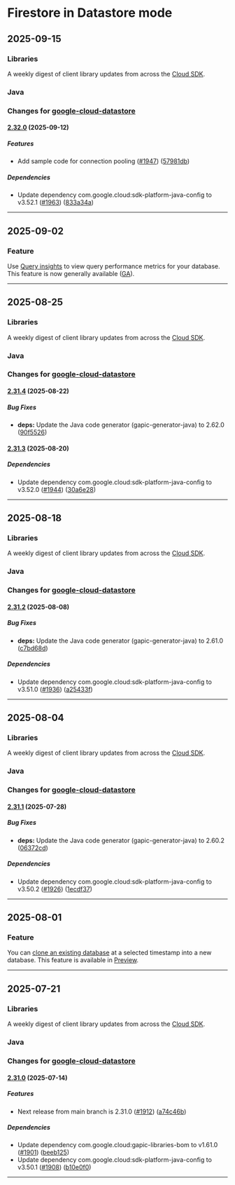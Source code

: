 # Firestore in Datastore mode

## 2025-09-15

### Libraries

A weekly digest of client library updates from across the [Cloud SDK](https://cloud.google.com/sdk).

### Java

### Changes for [google-cloud-datastore](https://github.com/googleapis/java-datastore)

#### [2.32.0](https://github.com/googleapis/java-datastore/compare/v2.31.4...v2.32.0) (2025-09-12)

##### Features

* Add sample code for connection pooling ([#1947](https://github.com/googleapis/java-datastore/issues/1947)) ([57981db](https://github.com/googleapis/java-datastore/commit/57981db8fb73f35bf72a9c1c5d53bd06dedf0ebc))

##### Dependencies

* Update dependency com.google.cloud:sdk-platform-java-config to v3.52.1 ([#1963](https://github.com/googleapis/java-datastore/issues/1963)) ([833a34a](https://github.com/googleapis/java-datastore/commit/833a34a7e5ab1194d2ac8ebf097d7c300d7e8d37))

---
## 2025-09-02

### Feature

Use [Query insights](https://cloud.google.com/datastore/docs/query-insights) to view query performance metrics for your database. This feature is now generally available ([GA](https://cloud.google.com/products#product-launch-stages)).

---
## 2025-08-25

### Libraries

A weekly digest of client library updates from across the [Cloud SDK](https://cloud.google.com/sdk).

### Java

### Changes for [google-cloud-datastore](https://github.com/googleapis/java-datastore)

#### [2.31.4](https://github.com/googleapis/java-datastore/compare/v2.31.3...v2.31.4) (2025-08-22)

##### Bug Fixes

* **deps:** Update the Java code generator (gapic-generator-java) to 2.62.0 ([90f5526](https://github.com/googleapis/java-datastore/commit/90f552624627b3ca6fde4b4241b66893019174dd))

#### [2.31.3](https://github.com/googleapis/java-datastore/compare/v2.31.2...v2.31.3) (2025-08-20)

##### Dependencies

* Update dependency com.google.cloud:sdk-platform-java-config to v3.52.0 ([#1944](https://github.com/googleapis/java-datastore/issues/1944)) ([30a6e28](https://github.com/googleapis/java-datastore/commit/30a6e2856ee87568f14bbe94fe5918a4ecea4612))

---
## 2025-08-18

### Libraries

A weekly digest of client library updates from across the [Cloud SDK](https://cloud.google.com/sdk).

### Java

### Changes for [google-cloud-datastore](https://github.com/googleapis/java-datastore)

#### [2.31.2](https://github.com/googleapis/java-datastore/compare/v2.31.1...v2.31.2) (2025-08-08)

##### Bug Fixes

* **deps:** Update the Java code generator (gapic-generator-java) to 2.61.0 ([c7bd68d](https://github.com/googleapis/java-datastore/commit/c7bd68de82ec06f06c41cd12e87cc96a337dcd02))

##### Dependencies

* Update dependency com.google.cloud:sdk-platform-java-config to v3.51.0 ([#1936](https://github.com/googleapis/java-datastore/issues/1936)) ([a25433f](https://github.com/googleapis/java-datastore/commit/a25433f805f957dc0beebaeef466aa20f14f8ccc))

---
## 2025-08-04

### Libraries

A weekly digest of client library updates from across the [Cloud SDK](https://cloud.google.com/sdk).

### Java

### Changes for [google-cloud-datastore](https://github.com/googleapis/java-datastore)

#### [2.31.1](https://github.com/googleapis/java-datastore/compare/v2.31.0...v2.31.1) (2025-07-28)

##### Bug Fixes

* **deps:** Update the Java code generator (gapic-generator-java) to 2.60.2 ([06372cd](https://github.com/googleapis/java-datastore/commit/06372cd63a7ce35747d90c62cc1d57be0a6ffb37))

##### Dependencies

* Update dependency com.google.cloud:sdk-platform-java-config to v3.50.2 ([#1926](https://github.com/googleapis/java-datastore/issues/1926)) ([1ecdf37](https://github.com/googleapis/java-datastore/commit/1ecdf377b2a6ccb2ffd231744726807b0493df79))

---
## 2025-08-01

### Feature

You can [clone an existing database](https://cloud.google.com/datastore/docs/manage-databases#clone-database) at a selected timestamp into a new database. This feature is available in [Preview](https://cloud.google.com/products#product-launch-stages).

---
## 2025-07-21

### Libraries

A weekly digest of client library updates from across the [Cloud SDK](https://cloud.google.com/sdk).

### Java

### Changes for [google-cloud-datastore](https://github.com/googleapis/java-datastore)

#### [2.31.0](https://github.com/googleapis/java-datastore/compare/v2.30.0...v2.31.0) (2025-07-14)

##### Features

* Next release from main branch is 2.31.0 ([#1912](https://github.com/googleapis/java-datastore/issues/1912)) ([a74c46b](https://github.com/googleapis/java-datastore/commit/a74c46bfbac8eaf5c97fe653b740e26e7c79f4da))

##### Dependencies

* Update dependency com.google.cloud:gapic-libraries-bom to v1.61.0 ([#1901](https://github.com/googleapis/java-datastore/issues/1901)) ([beeb125](https://github.com/googleapis/java-datastore/commit/beeb125efc842776facfa67742bdf8b6c167e9f2))
* Update dependency com.google.cloud:sdk-platform-java-config to v3.50.1 ([#1908](https://github.com/googleapis/java-datastore/issues/1908)) ([b10e0f0](https://github.com/googleapis/java-datastore/commit/b10e0f0748decf06574fc0eb7ddba33ee5ece1a7))

---
